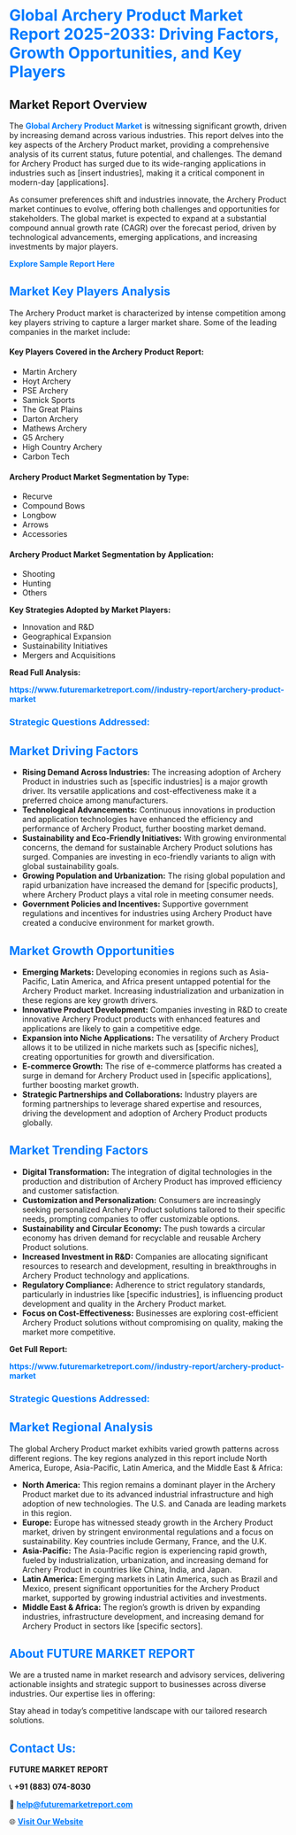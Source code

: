 <h1 style="color: #007BFF;">Global Archery Product Market Report 2025-2033: Driving Factors, Growth Opportunities, and Key Players</h1>

<section id="overview">
<h2>Market Report Overview</h2>
<p>The <a href="https://www.futuremarketreport.com//industry-report/archery-product-market" style="color: #007BFF; text-decoration: none;"><strong>Global Archery Product Market</strong></a> is witnessing significant growth, driven by increasing demand across various industries. This report delves into the key aspects of the Archery Product market, providing a comprehensive analysis of its current status, future potential, and challenges. The demand for Archery Product has surged due to its wide-ranging applications in industries such as [insert industries], making it a critical component in modern-day [applications].</p>
<p>As consumer preferences shift and industries innovate, the Archery Product market continues to evolve, offering both challenges and opportunities for stakeholders. The global market is expected to expand at a substantial compound annual growth rate (CAGR) over the forecast period, driven by technological advancements, emerging applications, and increasing investments by major players.</p>
</section>

<section id="overview">
<p><a href="https://www.futuremarketreport.com//request-sample/reportId=86462" style="color: #007BFF; text-decoration: none;"><strong>Explore Sample Report Here</strong></a></p>
</section>

<section id="key-players">
<h2 style="color: #007BFF;">Market Key Players Analysis</h2>
<p>The Archery Product market is characterized by intense competition among key players striving to capture a larger market share. Some of the leading companies in the market include:</p>
<h4>Key Players Covered in the Archery Product Report:</h4>
<ul><li>Martin Archery</li><li>Hoyt Archery</li><li>PSE Archery</li><li>Samick Sports</li><li>The Great Plains</li><li>Darton Archery</li><li>Mathews Archery</li><li>G5 Archery</li><li>High Country Archery</li><li>Carbon Tech</li></ul>
<h4>Archery Product Market Segmentation by Type:</h4>
<ul><li>Recurve</li><li>Compound Bows</li><li>Longbow</li><li>Arrows</li><li>Accessories</li></ul>

<h4>Archery Product Market Segmentation by Application:</h4>
<ul><li>Shooting</li><li>Hunting</li><li>Others</li></ul>
<p><strong>Key Strategies Adopted by Market Players:</strong></p>
<ul>
<li>Innovation and R&D</li>
<li>Geographical Expansion</li>
<li>Sustainability Initiatives</li>
<li>Mergers and Acquisitions</li>
</ul>
</section>

<section>
<p><strong>Read Full Analysis: </strong></p><a href="https://www.futuremarketreport.com//industry-report/archery-product-market" style="color: #007BFF; text-decoration: none;"><strong>https://www.futuremarketreport.com//industry-report/archery-product-market</strong></a>
<h3 style="color: #007BFF;">Strategic Questions Addressed:</h3>
</section>

<section id="driving-factors">
<h2 style="color: #007BFF;">Market Driving Factors</h2>
<ul>
<li><strong>Rising Demand Across Industries:</strong> The increasing adoption of Archery Product in industries such as [specific industries] is a major growth driver. Its versatile applications and cost-effectiveness make it a preferred choice among manufacturers.</li>
<li><strong>Technological Advancements:</strong> Continuous innovations in production and application technologies have enhanced the efficiency and performance of Archery Product, further boosting market demand.</li>
<li><strong>Sustainability and Eco-Friendly Initiatives:</strong> With growing environmental concerns, the demand for sustainable Archery Product solutions has surged. Companies are investing in eco-friendly variants to align with global sustainability goals.</li>
<li><strong>Growing Population and Urbanization:</strong> The rising global population and rapid urbanization have increased the demand for [specific products], where Archery Product plays a vital role in meeting consumer needs.</li>
<li><strong>Government Policies and Incentives:</strong> Supportive government regulations and incentives for industries using Archery Product have created a conducive environment for market growth.</li>
</ul>
</section>

<section id="growth-opportunities">
<h2 style="color: #007BFF;">Market Growth Opportunities</h2>
<ul>
<li><strong>Emerging Markets:</strong> Developing economies in regions such as Asia-Pacific, Latin America, and Africa present untapped potential for the Archery Product market. Increasing industrialization and urbanization in these regions are key growth drivers.</li>
<li><strong>Innovative Product Development:</strong> Companies investing in R&D to create innovative Archery Product products with enhanced features and applications are likely to gain a competitive edge.</li>
<li><strong>Expansion into Niche Applications:</strong> The versatility of Archery Product allows it to be utilized in niche markets such as [specific niches], creating opportunities for growth and diversification.</li>
<li><strong>E-commerce Growth:</strong> The rise of e-commerce platforms has created a surge in demand for Archery Product used in [specific applications], further boosting market growth.</li>
<li><strong>Strategic Partnerships and Collaborations:</strong> Industry players are forming partnerships to leverage shared expertise and resources, driving the development and adoption of Archery Product products globally.</li>
</ul>
</section>

<section id="trending-factors">
<h2 style="color: #007BFF;">Market Trending Factors</h2>
<ul>
<li><strong>Digital Transformation:</strong> The integration of digital technologies in the production and distribution of Archery Product has improved efficiency and customer satisfaction.</li>
<li><strong>Customization and Personalization:</strong> Consumers are increasingly seeking personalized Archery Product solutions tailored to their specific needs, prompting companies to offer customizable options.</li>
<li><strong>Sustainability and Circular Economy:</strong> The push towards a circular economy has driven demand for recyclable and reusable Archery Product solutions.</li>
<li><strong>Increased Investment in R&D:</strong> Companies are allocating significant resources to research and development, resulting in breakthroughs in Archery Product technology and applications.</li>
<li><strong>Regulatory Compliance:</strong> Adherence to strict regulatory standards, particularly in industries like [specific industries], is influencing product development and quality in the Archery Product market.</li>
<li><strong>Focus on Cost-Effectiveness:</strong> Businesses are exploring cost-efficient Archery Product solutions without compromising on quality, making the market more competitive.</li>
</ul>
</section>

<section>
<p><strong>Get Full Report: </strong></p><a href="https://www.futuremarketreport.com//industry-report/archery-product-market" style="color: #007BFF; text-decoration: none;"><strong>https://www.futuremarketreport.com//industry-report/archery-product-market</strong></a>
<h3 style="color: #007BFF;">Strategic Questions Addressed:</h3>
</section>


<section id="regional-analysis">
<h2 style="color: #007BFF;">Market Regional Analysis</h2>
<p>The global Archery Product market exhibits varied growth patterns across different regions. The key regions analyzed in this report include North America, Europe, Asia-Pacific, Latin America, and the Middle East & Africa:</p>
<ul>
<li><strong>North America:</strong> This region remains a dominant player in the Archery Product market due to its advanced industrial infrastructure and high adoption of new technologies. The U.S. and Canada are leading markets in this region.</li>
<li><strong>Europe:</strong> Europe has witnessed steady growth in the Archery Product market, driven by stringent environmental regulations and a focus on sustainability. Key countries include Germany, France, and the U.K.</li>
<li><strong>Asia-Pacific:</strong> The Asia-Pacific region is experiencing rapid growth, fueled by industrialization, urbanization, and increasing demand for Archery Product in countries like China, India, and Japan.</li>
<li><strong>Latin America:</strong> Emerging markets in Latin America, such as Brazil and Mexico, present significant opportunities for the Archery Product market, supported by growing industrial activities and investments.</li>
<li><strong>Middle East & Africa:</strong> The region’s growth is driven by expanding industries, infrastructure development, and increasing demand for Archery Product in sectors like [specific sectors].</li>
</ul>
</section>

<footer>
<h2 style="color: #007BFF;">About FUTURE MARKET REPORT</h2>
<p>We are a trusted name in market research and advisory services, delivering actionable insights and strategic support to businesses across diverse industries. Our expertise lies in offering:</p>

<p>Stay ahead in today’s competitive landscape with our tailored research solutions.</p>

<h2 style="color: #007BFF;">Contact Us:</h2>
<p><strong>FUTURE MARKET REPORT</strong></p>
<p>📞 <strong>+91 (883) 074-8030</strong></p>
<p>📧 <strong><a href="mailto:help@futuremarketreport.com" style="color: #007BFF;">help@futuremarketreport.com</a></strong></p>
<p>🌐 <strong><a href="https://www.futuremarketreport.com/" style="color: #007BFF;">Visit Our Website</a></strong></p>
</footer>